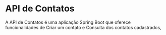 # API de Contatos

A API de Contatos é uma aplicação Spring Boot que oferece funcionalidades de Criar um contato e Consulta dos contatos cadastrados,
